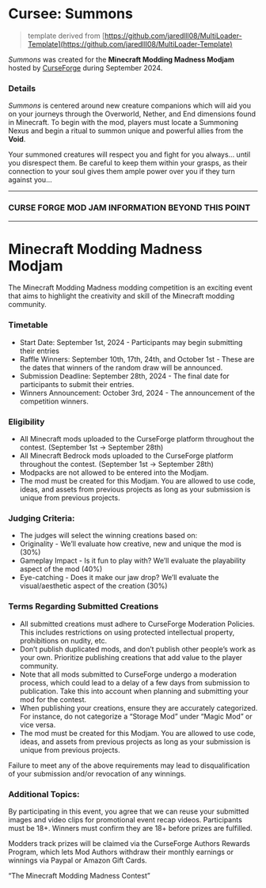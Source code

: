 # Cursee: Summons

> template derived from [https://github.com/jaredlll08/MultiLoader-Template](https://github.com/jaredlll08/MultiLoader-Template)

*Summons* was created for the **Minecraft Modding Madness Modjam** hosted by [CurseForge](https://www.curseforge.com/) during September 2024.

### Details
*Summons* is centered around new creature companions which will aid you on your journeys through the Overworld, Nether, 
and End dimensions found in Minecraft. To begin with the mod, players must locate a Summoning Nexus and begin a ritual 
to summon unique and powerful allies from the **Void**.

Your summoned creatures will respect you and fight for you always... until you disrespect them. Be careful to keep them
within your grasps, as their connection to your soul gives them ample power over you if they turn against you...

---

### CURSE FORGE MOD JAM INFORMATION BEYOND THIS POINT

---

# Minecraft Modding Madness Modjam

The Minecraft Modding Madness modding competition is an exciting event that aims to highlight the creativity and skill of the Minecraft modding community.

### Timetable
- Start Date: September 1st, 2024 - Participants may begin submitting their entries
- Raffle Winners: September 10th, 17th, 24th, and October 1st - These are the dates that winners of the random draw will be announced.
- Submission Deadline: September 28th, 2024 - The final date for participants to submit their entries.
- Winners Announcement: October 3rd, 2024  - The announcement of the competition winners.

### Eligibility
- All Minecraft mods uploaded to the CurseForge platform throughout the contest. (September 1st -> September 28th)
- All Minecraft Bedrock mods uploaded to the CurseForge platform throughout the contest. (September 1st -> September 28th)
- Modpacks are not allowed to be entered into the Modjam.
- The mod must be created for this Modjam. You are allowed to use code, ideas, and assets from previous projects as long as your submission is unique from previous projects.

### Judging Criteria:
- The judges will select the winning creations based on:
- Originality - We’ll evaluate how creative, new and unique the mod is (30%)
- Gameplay Impact - Is it fun to play with? We’ll evaluate the playability aspect of the mod (40%)
- Eye-catching - Does it make our jaw drop? We’ll evaluate the visual/aesthetic aspect of the creation (30%)


### Terms Regarding Submitted Creations

- All submitted creations must adhere to CurseForge Moderation Policies. This includes restrictions on using protected intellectual property, prohibitions on nudity, etc.
- Don’t publish duplicated mods, and don’t publish other people’s work as your own. Prioritize publishing creations that add value to the player community.
- Note that all mods submitted to CurseForge undergo a moderation process, which could lead to a delay of a few days from submission to publication. Take this into account when planning and submitting your mod for the contest.
- When publishing your creations, ensure they are accurately categorized. For instance, do not categorize a “Storage Mod” under “Magic Mod” or vice versa.
- The mod must be created for this Modjam. You are allowed to use code, ideas, and assets from previous projects as long as your submission is unique from previous projects.

Failure to meet any of the above requirements may lead to disqualification of your submission and/or revocation of any winnings.

### Additional Topics:
By participating in this event, you agree that we can reuse your submitted images and video clips for promotional event recap videos.
Participants must be 18+. Winners must confirm they are 18+ before prizes are fulfilled.

Modders track prizes will be claimed via the CurseForge Authors Rewards Program, which lets Mod Authors withdraw their monthly earnings or winnings via Paypal or Amazon Gift Cards.

“The Minecraft Modding Madness Contest”
